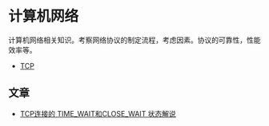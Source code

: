 # 计算机网络

计算机网络相关知识。考察网络协议的制定流程，考虑因素。协议的可靠性，性能效率等。

- [TCP](./tcp.md)

## 文章

- [TCP连接的 TIME_WAIT和CLOSE_WAIT 状态解说](https://www.cnblogs.com/kevingrace/p/9988354.html)
